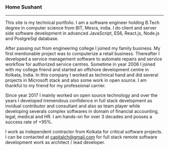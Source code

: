 ### Home Sushant
---

<p>This site is my technical portfolio. I am a software engineer holding B.Tech degree in computer science from BIT, Mesra, india. I do client and server side software development in advanced JavaScript, ES6, React.js, Node.js and PostgreSql database.</p>

After passing out from engineering college I joined my family business. My first mentionable project was to computerize a retail business. Thereafter I developed a service management software to automate repairs and service workflow for authorized service centres. Sometime in year 2006 I joined with my college friend and started an offshore development centre in Kolkata, India. In this company I worked as technical hand and did several projects in Microsoft stack and also some work in open source. I am thankful to my friend for my professional carrier.

Since year 2017 I mainly worked on open source technology and over the years I developed tremendous confidence in full stack development as invidual contributor and consultant and also as team player while developing severals complex softwares in domain of financial accounting, legal, medical and HR. I am hands-on for over 3 decades and posses a success rate of +95%.

I work as independent contractor from Kolkata for critical software projects. I can be contacted at capitalch@gmail.com for full stack remote software development work as architect / lead developer.

